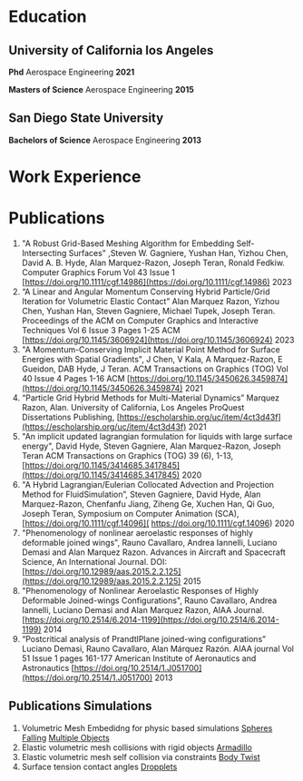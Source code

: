 # Education 
## University of California los Angeles
**Phd** Aerospace Engineering **2021**

**Masters of Science** Aerospace Engineering **2015**
## San Diego State University
**Bachelors of Science** Aerospace Engineering **2013**

# Work Experience 

# Publications 
1. "A Robust Grid-Based Meshing Algorithm for Embedding Self-Intersecting Surfaces"
,Steven W. Gagniere, Yushan Han, Yizhou Chen, David A. B. Hyde, Alan
Marquez-Razon, Joseph Teran, Ronald Fedkiw. Computer Graphics Forum Vol 43
Issue 1 [https://doi.org/10.1111/cgf.14986](https://doi.org/10.1111/cgf.14986) 2023
2. “A Linear and Angular Momentum Conserving Hybrid Particle/Grid Iteration for
Volumetric Elastic Contact” Alan Marquez Razon, Yizhou Chen, Yushan Han, Steven
Gagniere, Michael Tupek, Joseph Teran. Proceedings of the ACM on Computer
Graphics and Interactive Techniques Vol 6 Issue 3 Pages 1-25 ACM
[https://doi.org/10.1145/3606924](https://doi.org/10.1145/3606924) 2023
3. "A Momentum-Conserving Implicit Material Point Method for Surface Energies with
Spatial Gradients", J Chen, V Kala, A Marquez-Razon, E Gueidon, DAB Hyde, J Teran.
ACM Transactions on Graphics (TOG) Vol 40 Issue 4 Pages 1-16 ACM
[https://doi.org/10.1145/3450626.3459874](https://doi.org/10.1145/3450626.3459874) 2021
4. “Particle Grid Hybrid Methods for Multi-Material Dynamics” Marquez Razon, Alan.
University of California, Los Angeles ProQuest Dissertations Publishing, 
[https://escholarship.org/uc/item/4ct3d43f](https://escholarship.org/uc/item/4ct3d43f) 2021 
6. "An implicit updated lagrangian formulation for liquids with large surface energy", David
Hyde, Steven Gagniere, Alan Marquez-Razon, Joseph Teran ACM Transactions on
Graphics (TOG) 39 (6), 1-13, [https://doi.org/10.1145/3414685.3417845](https://doi.org/10.1145/3414685.3417845) 2020
7. "A Hybrid Lagrangian/Eulerian Collocated Advection and Projection Method for
FluidSimulation”, Steven Gagniere, David Hyde, Alan Marquez-Razon, Chenfanfu
Jiang, Ziheng Ge, Xuchen Han, Qi Guo, Joseph Teran, Symposium on Computer
Animation (SCA), [https://doi.org/10.1111/cgf.14096]( https://doi.org/10.1111/cgf.14096) 2020
8. "Phenomenology of nonlinear aeroelastic responses of highly deformable joined wings",
Rauno Cavallaro, Andrea Iannelli, Luciano Demasi and Alan Marquez Razon.
Advances in Aircraft and Spacecraft Science, An International Journal. DOI:
[https://doi.org/10.12989/aas.2015.2.2.125](https://doi.org/10.12989/aas.2015.2.2.125) 2015
9. "Phenomenology of Nonlinear Aeroelastic Responses of Highly Deformable
Joined-wings Configurations", Rauno Cavallaro, Andrea Iannelli, Luciano Demasi and
Alan Marquez Razon, AIAA Journal. [https://doi.org/10.2514/6.2014-1199](https://doi.org/10.2514/6.2014-1199) 2014
10. “Postcritical analysis of PrandtlPlane joined-wing configurations” Luciano Demasi,
Rauno Cavallaro, Alan Márquez Razón. AIAA journal Vol 51 Issue 1 pages 161-177
American Institute of Aeronautics and Astronautics [https://doi.org/10.2514/1.J051700](https://doi.org/10.2514/1.J051700)
2013

## Publications Simulations 
1. Volumetric Mesh Embedidng for physic based simulations [Spheres Falling](./ball.mp4) [Multiple Objects](./collection.mp4)  
1. Elastic volumetric mesh collisions with rigid objects [Armadillo](./armaldo.mp4)
2. Elastic volumetric mesh self collision via constraints [Body Twist](./twist.mp4)
3. Surface tension contact angles [Dropplets](./Contact_angles.mp4)
